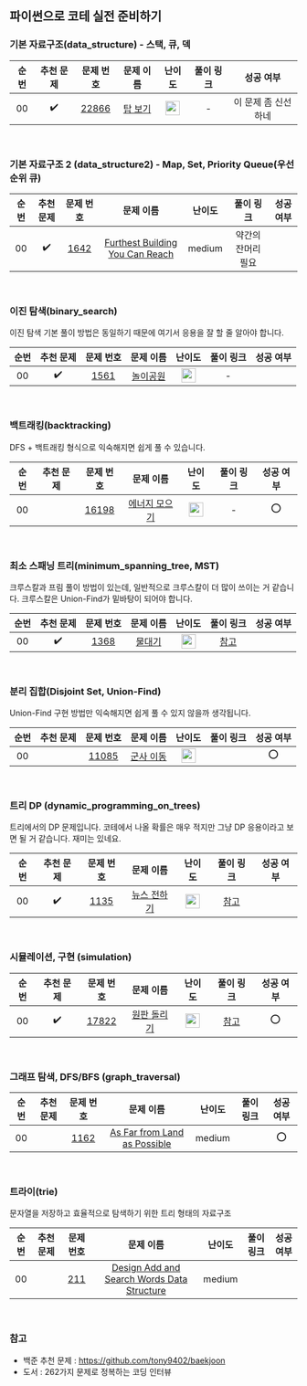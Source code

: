 ## 파이썬으로 코테 실전 준비하기

### 기본 자료구조(data_structure) - 스택, 큐, 덱

| 순번 |     추천 문제      |                                 문제 번호                                 |                                 문제 이름                                  |                                       난이도                                       | 풀이 링크 |      성공 여부      |
| :--: | :----------------: | :-----------------------------------------------------------------------: | :------------------------------------------------------------------------: | :--------------------------------------------------------------------------------: | :-------: | :-----------------: |
|  00  | :heavy_check_mark: | <a href="https://www.acmicpc.net/problem/22866" target="_blank">22866</a> | <a href="https://www.acmicpc.net/problem/1561" target="_blank">탑 보기</a> | <img height="25px" width="25px" src="https://static.solved.ac/tier_small/13.svg"/> |     -     | 이 문제 좀 신선하네 |

<br>

### 기본 자료구조 2 (data_structure2) - Map, Set, Priority Queue(우선순위 큐)

| 순번 |     추천 문제      |                                             문제 번호                                             |                                                          문제 이름                                                           | 난이도 |     풀이 링크      | 성공 여부 |
| :--: | :----------------: | :-----------------------------------------------------------------------------------------------: | :--------------------------------------------------------------------------------------------------------------------------: | :----: | :----------------: | :-------: |
|  00  | :heavy_check_mark: | <a href="https://leetcode.com/problems/furthest-building-you-can-reach/" target="_blank">1642</a> | <a href="https://leetcode.com/problems/furthest-building-you-can-reach/" target="_blank">Furthest Building You Can Reach</a> | medium | 약간의 잔머리 필요 |           |

<br>

### 이진 탐색(binary_search)

이진 탐색 기본 풀이 방법은 동일하기 때문에 여기서 응용을 잘 할 줄 알아야 합니다.

| 순번 |     추천 문제      |                                문제 번호                                |                                  문제 이름                                  |                                       난이도                                       | 풀이 링크 | 성공 여부 |
| :--: | :----------------: | :---------------------------------------------------------------------: | :-------------------------------------------------------------------------: | :--------------------------------------------------------------------------------: | :-------: | :-------: |
|  00  | :heavy_check_mark: | <a href="https://www.acmicpc.net/problem/1561" target="_blank">1561</a> | <a href="https://www.acmicpc.net/problem/1561" target="_blank">놀이공원</a> | <img height="25px" width="25px" src="https://static.solved.ac/tier_small/14.svg"/> |     -     |           |

<br>

### 백트래킹(backtracking)

DFS + 백트래킹 형식으로 익숙해지면 쉽게 풀 수 있습니다.

| 순번 | 추천 문제 |                                 문제 번호                                 |                                     문제 이름                                     |                                       난이도                                       | 풀이 링크 | 성공 여부 |
| :--: | :-------: | :-----------------------------------------------------------------------: | :-------------------------------------------------------------------------------: | :--------------------------------------------------------------------------------: | :-------: | :-------: |
|  00  |           | <a href="https://www.acmicpc.net/problem/16198" target="_blank">16198</a> | <a href="https://www.acmicpc.net/problem/16198" target="_blank">에너지 모으기</a> | <img height="25px" width="25px" src="https://static.solved.ac/tier_small/10.svg"/> |     -     |    :o:    |

<br>

### 최소 스패닝 트리(minimum_spanning_tree, MST)

크루스칼과 프림 풀이 방법이 있는데, 일반적으로 크루스칼이 더 많이 쓰이는 거 같습니다. 크루스칼은 Union-Find가 밑바탕이 되어야 합니다.

| 순번 |     추천 문제      |                                문제 번호                                |                                 문제 이름                                 |                                       난이도                                       |                            풀이 링크                             | 성공 여부 |
| :--: | :----------------: | :---------------------------------------------------------------------: | :-----------------------------------------------------------------------: | :--------------------------------------------------------------------------------: | :--------------------------------------------------------------: | :-------: |
|  00  | :heavy_check_mark: | <a href="https://www.acmicpc.net/problem/1368" target="_blank">1368</a> | <a href="https://www.acmicpc.net/problem/1368" target="_blank">물대기</a> | <img height="25px" width="25px" src="https://static.solved.ac/tier_small/14.svg"/> | <a href="https://welog.tistory.com/280" target="_blank">참고</a> |           |

<br>

### 분리 집합(Disjoint Set, Union-Find)

Union-Find 구현 방법만 익숙해지면 쉽게 풀 수 있지 않을까 생각됩니다.

| 순번 | 추천 문제 |                                 문제 번호                                 |                                   문제 이름                                   |                                       난이도                                       | 풀이 링크 | 성공 여부 |
| :--: | :-------: | :-----------------------------------------------------------------------: | :---------------------------------------------------------------------------: | :--------------------------------------------------------------------------------: | :-------: | :-------: |
|  00  |           | <a href="https://www.acmicpc.net/problem/11085" target="_blank">11085</a> | <a href="https://www.acmicpc.net/problem/11085" target="_blank">군사 이동</a> | <img height="25px" width="25px" src="https://static.solved.ac/tier_small/13.svg"/> |           |    :o:    |

<br>

### 트리 DP (dynamic_programming_on_trees)

트리에서의 DP 문제입니다. 코테에서 나올 확률은 매우 적지만 그냥 DP 응용이라고 보면 될 거 같습니다. 재미는 있네요.

| 순번 |     추천 문제      |                                문제 번호                                |                                   문제 이름                                    |                                       난이도                                       |                             풀이 링크                             | 성공 여부 |
| :--: | :----------------: | :---------------------------------------------------------------------: | :----------------------------------------------------------------------------: | :--------------------------------------------------------------------------------: | :---------------------------------------------------------------: | :-------: |
|  00  | :heavy_check_mark: | <a href="https://www.acmicpc.net/problem/1135" target="_blank">1135</a> | <a href="https://www.acmicpc.net/problem/1135" target="_blank">뉴스 전하기</a> | <img height="25px" width="25px" src="https://static.solved.ac/tier_small/14.svg"/> | <a href="https://lcyking.tistory.com/10" target="_blank">참고</a> |           |

<br>

### 시뮬레이션, 구현 (simulation)

| 순번 |     추천 문제      |                                 문제 번호                                 |                                    문제 이름                                    |                                       난이도                                       |                                   풀이 링크                                   | 성공 여부 |
| :--: | :----------------: | :-----------------------------------------------------------------------: | :-----------------------------------------------------------------------------: | :--------------------------------------------------------------------------------: | :---------------------------------------------------------------------------: | :-------: |
|  00  | :heavy_check_mark: | <a href="https://www.acmicpc.net/problem/17822" target="_blank">17822</a> | <a href="https://www.acmicpc.net/problem/17822" target="_blank">원판 돌리기</a> | <img height="25px" width="25px" src="https://static.solved.ac/tier_small/14.svg"/> | <a href="https://hoyeonkim795.github.io/posts/17822" target="_blank">참고</a> |    :o:    |

<br>

### 그래프 탐색, DFS/BFS (graph_traversal)

| 순번 | 추천 문제 |                                           문제 번호                                            |                                                        문제 이름                                                        | 난이도 | 풀이 링크 | 성공 여부 |
| :--: | :-------: | :--------------------------------------------------------------------------------------------: | :---------------------------------------------------------------------------------------------------------------------: | :----: | :-------: | :-------: |
|  00  |           | <a href="https://leetcode.com/problems/as-far-from-land-as-possible/" target="_blank">1162</a> | <a href="https://leetcode.com/problems/as-far-from-land-as-possible/" target="_blank"> As Far from Land as Possible</a> | medium |           |    :o:    |

<br>

### 트라이(trie)

문자열을 저장하고 효율적으로 탐색하기 위한 트리 형태의 자료구조

| 순번 | 추천 문제 |                                                 문제 번호                                                  |                                                                     문제 이름                                                                      | 난이도 | 풀이 링크 | 성공 여부 |
| :--: | :-------: | :--------------------------------------------------------------------------------------------------------: | :------------------------------------------------------------------------------------------------------------------------------------------------: | :----: | :-------: | :-------: |
|  00  |           | <a href="https://leetcode.com/problems/design-add-and-search-words-data-structure" target="_blank">211</a> | <a href="https://leetcode.com/problems/design-add-and-search-words-data-structure" target="_blank"> Design Add and Search Words Data Structure</a> | medium |           |           |

<br>

### 참고

- 백준 추천 문제 : https://github.com/tony9402/baekjoon
- 도서 : 262가지 문제로 정복하는 코딩 인터뷰
